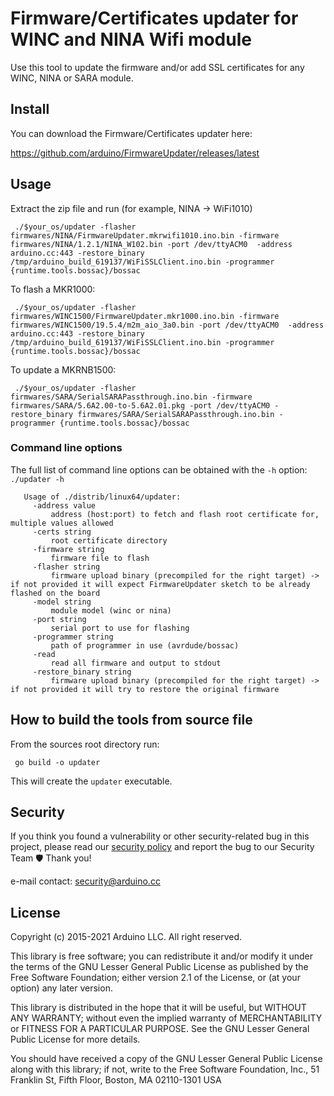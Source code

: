 # Firmware/Certificates updater for WINC and NINA Wifi module

Use this tool to update the firmware and/or add SSL certificates for any WINC, NINA or SARA module.

## Install

You can download the Firmware/Certificates updater here:

https://github.com/arduino/FirmwareUpdater/releases/latest

## Usage

Extract the zip file and run (for example, NINA -> WiFi1010)

```
 ./$your_os/updater -flasher firmwares/NINA/FirmwareUpdater.mkrwifi1010.ino.bin -firmware firmwares/NINA/1.2.1/NINA_W102.bin -port /dev/ttyACM0  -address arduino.cc:443 -restore_binary /tmp/arduino_build_619137/WiFiSSLClient.ino.bin -programmer {runtime.tools.bossac}/bossac
```

To flash a MKR1000:

```
 ./$your_os/updater -flasher firmwares/WINC1500/FirmwareUpdater.mkr1000.ino.bin -firmware firmwares/WINC1500/19.5.4/m2m_aio_3a0.bin -port /dev/ttyACM0  -address arduino.cc:443 -restore_binary /tmp/arduino_build_619137/WiFiSSLClient.ino.bin -programmer {runtime.tools.bossac}/bossac
```

To update a MKRNB1500:

```
 ./$your_os/updater -flasher firmwares/SARA/SerialSARAPassthrough.ino.bin -firmware firmwares/SARA/5.6A2.00-to-5.6A2.01.pkg -port /dev/ttyACM0 -restore_binary firmwares/SARA/SerialSARAPassthrough.ino.bin -programmer {runtime.tools.bossac}/bossac
```

### Command line options

The full list of command line options can be obtained with the `-h` option: `./updater -h`

```
   Usage of ./distrib/linux64/updater:
     -address value
         address (host:port) to fetch and flash root certificate for, multiple values allowed
     -certs string
         root certificate directory
     -firmware string
         firmware file to flash
     -flasher string
         firmware upload binary (precompiled for the right target) -> if not provided it will expect FirmwareUpdater sketch to be already flashed on the board
     -model string
         module model (winc or nina)
     -port string
         serial port to use for flashing
     -programmer string
         path of programmer in use (avrdude/bossac)
     -read
         read all firmware and output to stdout
     -restore_binary string
         firmware upload binary (precompiled for the right target) -> if not provided it will try to restore the original firmware
```

## How to build the tools from source file

From the sources root directory run:

```
 go build -o updater
```

This will create the `updater` executable.

## Security

If you think you found a vulnerability or other security-related bug in this project, please read our [security
policy][security-policy] and report the bug to our Security Team 🛡️ Thank you!

e-mail contact: security@arduino.cc

## License

Copyright (c) 2015-2021 Arduino LLC. All right reserved.

This library is free software; you can redistribute it and/or modify it under the terms of the GNU Lesser General Public
License as published by the Free Software Foundation; either version 2.1 of the License, or (at your option) any later
version.

This library is distributed in the hope that it will be useful, but WITHOUT ANY WARRANTY; without even the implied
warranty of MERCHANTABILITY or FITNESS FOR A PARTICULAR PURPOSE. See the GNU Lesser General Public License for more
details.

You should have received a copy of the GNU Lesser General Public License along with this library; if not, write to the
Free Software Foundation, Inc., 51 Franklin St, Fifth Floor, Boston, MA 02110-1301 USA

[security-policy]: https://github.com/arduino/FirmwareUpdater/security/policy
